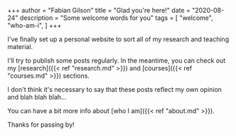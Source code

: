 +++
author = "Fabian Gilson"
title = "Glad you're here!"
date = "2020-08-24"
description = "Some welcome words for you"
tags = [
    "welcome",
    "who-am-i",
]
+++

I've finally set up a personal website to sort all of my research and teaching material.

I'll try to publish some posts regularly. In the meantime, you can check out my [research]({{< ref "research.md" >}}) and [courses]({{< ref "courses.md" >}}) sections.

I don't think it's necessary to say that these posts reflect my own opinion and blah blah blah...

You can have a bit more info about [who I am]({{< ref "about.md" >}}).

Thanks for passing by!
